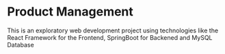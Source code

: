 # Product Management
This is an exploratory web development project using technologies like the React Framework for the Frontend, SpringBoot for Backened and MySQL Database

